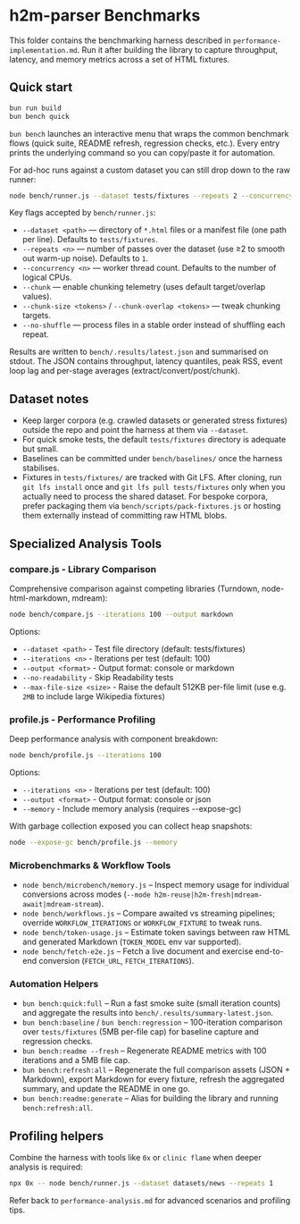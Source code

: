 # h2m-parser Benchmarks

This folder contains the benchmarking harness described in `performance-implementation.md`. Run it after building the library to capture throughput, latency, and memory metrics across a set of HTML fixtures.

## Quick start

```bash
bun run build
bun bench quick
```

`bun bench` launches an interactive menu that wraps the common benchmark flows (quick suite, README refresh, regression checks, etc.). Every entry prints the underlying command so you can copy/paste it for automation.

For ad-hoc runs against a custom dataset you can still drop down to the raw runner:

```bash
node bench/runner.js --dataset tests/fixtures --repeats 2 --concurrency 4
```

Key flags accepted by `bench/runner.js`:

- `--dataset <path>` — directory of `*.html` files or a manifest file (one path per line). Defaults to `tests/fixtures`.
- `--repeats <n>` — number of passes over the dataset (use ≥2 to smooth out warm-up noise). Defaults to `1`.
- `--concurrency <n>` — worker thread count. Defaults to the number of logical CPUs.
- `--chunk` — enable chunking telemetry (uses default target/overlap values).
- `--chunk-size <tokens>` / `--chunk-overlap <tokens>` — tweak chunking targets.
- `--no-shuffle` — process files in a stable order instead of shuffling each repeat.

Results are written to `bench/.results/latest.json` and summarised on stdout. The JSON contains throughput, latency quantiles, peak RSS, event loop lag and per-stage averages (extract/convert/post/chunk).

## Dataset notes

- Keep larger corpora (e.g. crawled datasets or generated stress fixtures) outside the repo and point the harness at them via `--dataset`.
- For quick smoke tests, the default `tests/fixtures` directory is adequate but small.
- Baselines can be committed under `bench/baselines/` once the harness stabilises.
- Fixtures in `tests/fixtures/` are tracked with Git LFS. After cloning, run `git lfs install` once and `git lfs pull tests/fixtures` only when you actually need to process the shared dataset. For bespoke corpora, prefer packaging them via `bench/scripts/pack-fixtures.js` or hosting them externally instead of committing raw HTML blobs.

## Specialized Analysis Tools

### compare.js - Library Comparison

Comprehensive comparison against competing libraries (Turndown, node-html-markdown, mdream):

```bash
node bench/compare.js --iterations 100 --output markdown
```

Options:

- `--dataset <path>` - Test file directory (default: tests/fixtures)
- `--iterations <n>` - Iterations per test (default: 100)
- `--output <format>` - Output format: console or markdown
- `--no-readability` - Skip Readability tests
- `--max-file-size <size>` - Raise the default 512KB per-file limit (use e.g. `2MB` to include large Wikipedia fixtures)

### profile.js - Performance Profiling

Deep performance analysis with component breakdown:

```bash
node bench/profile.js --iterations 100
```

Options:

- `--iterations <n>` - Iterations per test (default: 100)
- `--output <format>` - Output format: console or json
- `--memory` - Include memory analysis (requires --expose-gc)

With garbage collection exposed you can collect heap snapshots:

```bash
node --expose-gc bench/profile.js --memory
```

### Microbenchmarks & Workflow Tools

- `node bench/microbench/memory.js` – Inspect memory usage for individual conversions across modes (`--mode h2m-reuse|h2m-fresh|mdream-await|mdream-stream`).
- `node bench/workflows.js` – Compare awaited vs streaming pipelines; override `WORKFLOW_ITERATIONS` or `WORKFLOW_FIXTURE` to tweak runs.
- `node bench/token-usage.js` – Estimate token savings between raw HTML and generated Markdown (`TOKEN_MODEL` env var supported).
- `node bench/fetch-e2e.js` – Fetch a live document and exercise end-to-end conversion (`FETCH_URL`, `FETCH_ITERATIONS`).

### Automation Helpers

- `bun bench:quick:full` – Run a fast smoke suite (small iteration counts) and aggregate the results into `bench/.results/summary-latest.json`.
- `bun bench:baseline` / `bun bench:regression` – 100-iteration comparison over `tests/fixtures` (5MB per-file cap) for baseline capture and regression checks.
- `bun bench:readme --fresh` – Regenerate README metrics with 100 iterations and a 5MB file cap.
- `bun bench:refresh:all` – Regenerate the full comparison assets (JSON + Markdown), export Markdown for every fixture, refresh the aggregated summary, and update the README in one go.
- `bun bench:readme:generate` – Alias for building the library and running `bench:refresh:all`.

## Profiling helpers

Combine the harness with tools like `0x` or `clinic flame` when deeper analysis is required:

```bash
npx 0x -- node bench/runner.js --dataset datasets/news --repeats 1
```

Refer back to `performance-analysis.md` for advanced scenarios and profiling tips.
